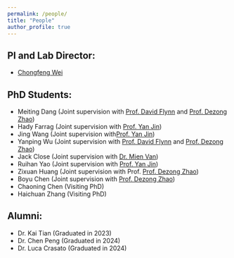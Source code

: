 ```yaml
---
permalink: /people/
title: "People"
author_profile: true
---
```



## PI and Lab Director:
- [Chongfeng Wei](https://scholar.google.com/citations?hl=zh-CN&user=zdjSMN8AAAAJ)


## PhD Students:
- Meiting Dang (Joint supervision with [Prof. David Flynn](https://scholar.google.com/citations?hl=zh-CN&user=EeSDHVkAAAAJ) and [Prof. Dezong Zhao](https://scholar.google.com/citations?hl=zh-CN&user=ydq4ZjYAAAAJ))
- Hady Farrag (Joint supervision with [Prof. Yan Jin](https://scholar.google.com/citations?hl=zh-CN&user=u3DbVWQAAAAJ))
- Jing Wang (Joint supervision with[Prof. Yan Jin](https://scholar.google.com/citations?hl=zh-CN&user=u3DbVWQAAAAJ))
- Yanping Wu (Joint supervision with [Prof. David Flynn](https://scholar.google.com/citations?hl=zh-CN&user=EeSDHVkAAAAJ) and [Prof. Dezong Zhao](https://scholar.google.com/citations?hl=zh-CN&user=ydq4ZjYAAAAJ))
- Jack Close (Joint supervision with [Dr. Mien Van](https://scholar.google.com/citations?hl=zh-CN&user=AkUhZY8AAAAJ))
- Ruihan Yao (Joint supervision with [Prof. Yan Jin](https://scholar.google.com/citations?hl=zh-CN&user=u3DbVWQAAAAJ))
- Zixuan Huang (Joint supervision with Prof. [Prof. Dezong Zhao](https://scholar.google.com/citations?hl=zh-CN&user=ydq4ZjYAAAAJ))
- Boyu Chen (Joint supervision with [Prof. Dezong Zhao](https://scholar.google.com/citations?hl=zh-CN&user=ydq4ZjYAAAAJ))
- Chaoning Chen (Visiting PhD)
- Haichuan Zhang (Visiting PhD)

## Alumni:
- Dr. Kai Tian (Graduated in 2023)
- Dr. Chen Peng (Graduated in 2024)
- Dr. Luca Crasato (Graduated in 2024)

